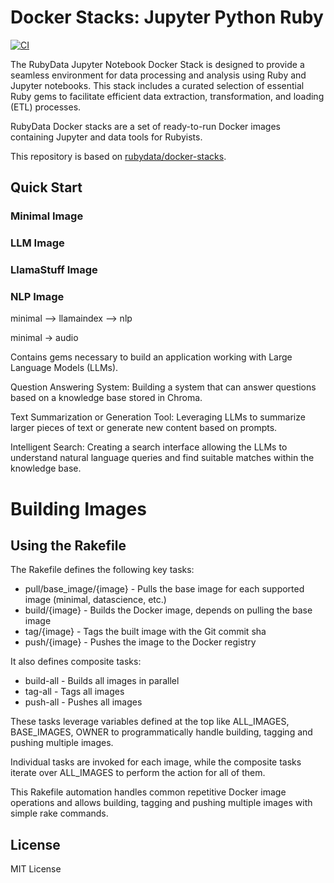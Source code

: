 # Docker Stacks: Jupyter Python Ruby

[![CI](https://github.com/b08x/docker-stacks/actions/workflows/ci.yml/badge.svg?branch=development)](https://github.com/b08x/docker-stacks/actions/workflows/ci.yml)

The RubyData Jupyter Notebook Docker Stack is designed to provide a seamless environment for data processing and analysis using Ruby and Jupyter notebooks. This stack includes a curated selection of essential Ruby gems to facilitate efficient data extraction, transformation, and loading (ETL) processes.

RubyData Docker stacks are a set of ready-to-run Docker images containing Jupyter and data tools for Rubyists.

This repository is based on [rubydata/docker-stacks](https://github.com/RubyData/docker-stacks).


## Quick Start

### Minimal Image

### LLM Image

### LlamaStuff Image

### NLP Image


minimal --> llamaindex --> nlp 

minimal -> audio




Contains gems necessary to build an application working with Large Language Models (LLMs).

Question Answering System: Building a system that can answer questions based on a knowledge base stored in Chroma.

Text Summarization or Generation Tool: Leveraging LLMs to summarize larger pieces of text or generate new content based on prompts.

Intelligent Search: Creating a search interface allowing the LLMs to understand natural language queries and find suitable matches within the knowledge base.

# Building Images

## Using the Rakefile

The Rakefile defines the following key tasks:

- pull/base_image/{image} - Pulls the base image for each supported image (minimal, datascience, etc.)
- build/{image} - Builds the Docker image, depends on pulling the base image
- tag/{image} - Tags the built image with the Git commit sha
- push/{image} - Pushes the image to the Docker registry

It also defines composite tasks:

- build-all - Builds all images in parallel
- tag-all - Tags all images
- push-all - Pushes all images

These tasks leverage variables defined at the top like ALL_IMAGES, BASE_IMAGES, OWNER to programmatically handle building, tagging and pushing multiple images.

Individual tasks are invoked for each image, while the composite tasks iterate over ALL_IMAGES to perform the action for all of them.

This Rakefile automation handles common repetitive Docker image operations and allows building, tagging and pushing multiple images with simple rake commands.

## License

MIT License
